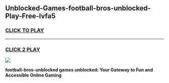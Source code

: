 
## Unblocked-Games-football-bros-unblocked-Play-Free-lvfa5
<h3>
<a href="https://premium76.site?title=football-bros-unblocked&ref=21A">CLICK TO PLAY</a></h3>
<hr>

<h3>
<a href="https://premium76.site?title=football-bros-unblocked&ref=21A">CLICK 2 PLAY</a>
  
</h3>

<a href="https://premium76.site?title=football-bros-unblocked&ref=21A"><img src="https://clearcache.store/games.png"></a>


**football-bros-unblocked games unblocked: Your Gateway to Fun and Accessible Online Gaming**
